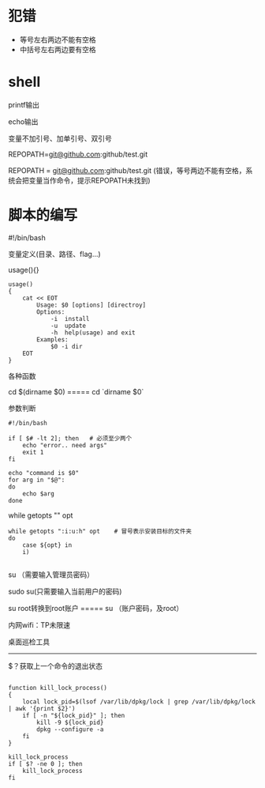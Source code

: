 # 犯错

- 等号左右两边不能有空格
- 中括号左右两边要有空格







# shell

printf输出

echo输出

变量不加引号、加单引号、双引号

REPOPATH=git@github.com:github/test.git

REPOPATH = git@github.com:github/test.git  (错误，等号两边不能有空格，系统会把变量当作命令，提示REPOPATH未找到)

# 脚本的编写

#!/bin/bash

变量定义(目录、路径、flag...)

usage(){}

```
usage()
{
	cat << EOT
		Usage: $0 [options] [directroy]
		Options:
			-i	install
			-u	update
			-h	help(usage) and exit
		Examples:
			$0 -i dir
	EOT
}
```

各种函数

cd $(dirname $0)    ===== cd \`dirname $0\`

参数判断

```
#!/bin/bash

if [ $# -lt 2]; then   # 必须至少两个
	echo "error.. need args"
	exit 1
fi

echo "command is $0"
for arg in "$@":
do 
	echo $arg
done
```



while getopts "" opt

```
while getopts ":i:u:h" opt    # 冒号表示安装目标的文件夹
do
	case ${opt} in
	i)
		
```

su （需要输入管理员密码）

sudo su(只需要输入当前用户的密码)

su root转换到root账户   =====  su （账户密码，及root）



内网wifi：TP未限速

桌面巡检工具

---

$？获取上一个命令的退出状态

```

function kill_lock_process()
{
	local lock_pid=$(lsof /var/lib/dpkg/lock | grep /var/lib/dpkg/lock | awk '{print $2}')
	if [ -n "${lock_pid}" ]; then
		kill -9 ${lock_pid}
		dpkg --configure -a
	fi
}

kill_lock_process
if [ $? -ne 0 ]; then
	kill_lock_process
fi
```

